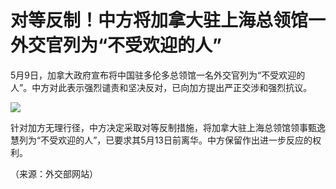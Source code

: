 # 对等反制！中方将加拿大驻上海总领馆一外交官列为“不受欢迎的人”

5月9日，加拿大政府宣布将中国驻多伦多总领馆一名外交官列为“不受欢迎的人”。中方对此表示强烈谴责和坚决反对，已向加方提出严正交涉和强烈抗议。

![](https://inews.gtimg.com/om_bt/OWt9rNgHcH9MLxJo86DdwCSSpzJTTez0X8OYbxf5K55BkAA/1000)

针对加方无理行径，中方决定采取对等反制措施，将加拿大驻上海总领馆领事甄逸慧列为“不受欢迎的人”，已要求其5月13日前离华。中方保留作出进一步反应的权利。

（来源：外交部网站）

